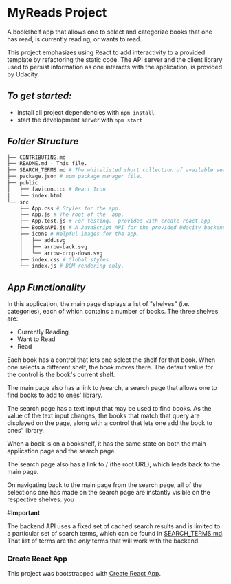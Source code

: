 # **MyReads Project**

A bookshelf app that allows one to select and categorize books that one has read, is currently reading, or wants to read.

This project emphasizes using React to add interactivity to a provided template by refactoring the static code. The API server and the client library used to persist information as one interacts with the application, is provided by Udacity.



## *To get started:*

* install all project dependencies with `npm install`
* start the development server with `npm start`



## *Folder Structure*

```bash
├── CONTRIBUTING.md
├── README.md - This file.
├── SEARCH_TERMS.md # The whitelisted short collection of available search terms - to use with the app.
├── package.json # npm package manager file. 
├── public
│   ├── favicon.ico # React Icon
│   └── index.html
└── src
    ├── App.css # Styles for the app. 
    ├── App.js # The root of the  app. 
    ├── App.test.js # For testing.- provided with create-react-app 
    ├── BooksAPI.js # A JavaScript API for the provided Udacity backend. 
    ├── icons # Helpful images for the app. 
    │   ├── add.svg
    │   ├── arrow-back.svg
    │   └── arrow-drop-down.svg
    ├── index.css # Global styles. 
    └── index.js # DOM rendering only.
```



## *App Functionality*

In this application, the main page displays a list of "shelves" (i.e. categories), each of which contains a number of books. The three shelves are:

* Currently Reading  
* Want to Read  
* Read  

Each book has a control that lets one select the shelf for that book. When one selects a different shelf, the book moves there.
The default value for the control is the book's current shelf.

The main page also has a link to /search, a search page that allows one to find books to add to ones' library.

The search page has a text input that may be used to find books. As the value of the text input changes, the books that match that query are displayed on the page, along with a control that lets one add the book to ones' library.

When a book is on a bookshelf, it has the same state on both the main application page and the search page.

The search page also has a link to / (the root URL), which leads back to the main page.

On navigating back to the main page from the search page, all of the selections one has made on the search page are instantly visible on the respective shelves.
you



#**Important**

The backend API uses a fixed set of cached search results and is limited to a particular set of search terms, which can be found in [SEARCH_TERMS.md](SEARCH_TERMS.md). That list of terms are the _only_ terms that will work with the backend



### Create React App

This project was bootstrapped with [Create React App](https://github.com/facebookincubator/create-react-app).


